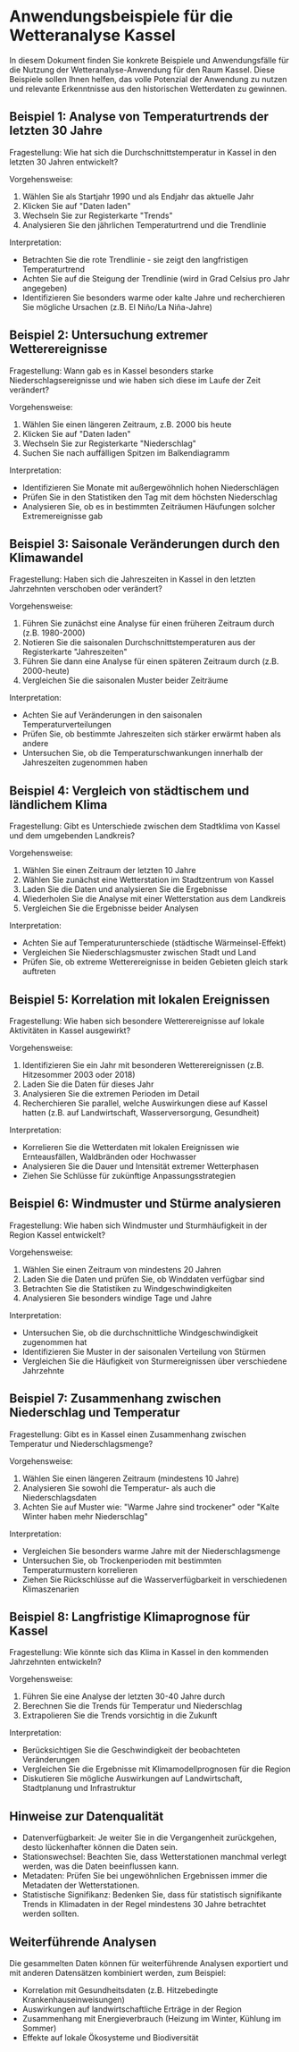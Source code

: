 # Anwendungsbeispiele für die Wetteranalyse Kassel

In diesem Dokument finden Sie konkrete Beispiele und Anwendungsfälle für die Nutzung der Wetteranalyse-Anwendung für den Raum Kassel. Diese Beispiele sollen Ihnen helfen, das volle Potenzial der Anwendung zu nutzen und relevante Erkenntnisse aus den historischen Wetterdaten zu gewinnen.

## Beispiel 1: Analyse von Temperaturtrends der letzten 30 Jahre

Fragestellung: Wie hat sich die Durchschnittstemperatur in Kassel in den letzten 30 Jahren entwickelt?

Vorgehensweise:
1. Wählen Sie als Startjahr 1990 und als Endjahr das aktuelle Jahr
2. Klicken Sie auf "Daten laden"
3. Wechseln Sie zur Registerkarte "Trends"
4. Analysieren Sie den jährlichen Temperaturtrend und die Trendlinie

Interpretation:
- Betrachten Sie die rote Trendlinie - sie zeigt den langfristigen Temperaturtrend
- Achten Sie auf die Steigung der Trendlinie (wird in Grad Celsius pro Jahr angegeben)
- Identifizieren Sie besonders warme oder kalte Jahre und recherchieren Sie mögliche Ursachen (z.B. El Niño/La Niña-Jahre)

## Beispiel 2: Untersuchung extremer Wetterereignisse

Fragestellung: Wann gab es in Kassel besonders starke Niederschlagsereignisse und wie haben sich diese im Laufe der Zeit verändert?

Vorgehensweise:
1. Wählen Sie einen längeren Zeitraum, z.B. 2000 bis heute
2. Klicken Sie auf "Daten laden"
3. Wechseln Sie zur Registerkarte "Niederschlag"
4. Suchen Sie nach auffälligen Spitzen im Balkendiagramm

Interpretation:
- Identifizieren Sie Monate mit außergewöhnlich hohen Niederschlägen
- Prüfen Sie in den Statistiken den Tag mit dem höchsten Niederschlag
- Analysieren Sie, ob es in bestimmten Zeiträumen Häufungen solcher Extremereignisse gab

## Beispiel 3: Saisonale Veränderungen durch den Klimawandel

Fragestellung: Haben sich die Jahreszeiten in Kassel in den letzten Jahrzehnten verschoben oder verändert?

Vorgehensweise:
1. Führen Sie zunächst eine Analyse für einen früheren Zeitraum durch (z.B. 1980-2000)
2. Notieren Sie die saisonalen Durchschnittstemperaturen aus der Registerkarte "Jahreszeiten"
3. Führen Sie dann eine Analyse für einen späteren Zeitraum durch (z.B. 2000-heute)
4. Vergleichen Sie die saisonalen Muster beider Zeiträume

Interpretation:
- Achten Sie auf Veränderungen in den saisonalen Temperaturverteilungen
- Prüfen Sie, ob bestimmte Jahreszeiten sich stärker erwärmt haben als andere
- Untersuchen Sie, ob die Temperaturschwankungen innerhalb der Jahreszeiten zugenommen haben

## Beispiel 4: Vergleich von städtischem und ländlichem Klima

Fragestellung: Gibt es Unterschiede zwischen dem Stadtklima von Kassel und dem umgebenden Landkreis?

Vorgehensweise:
1. Wählen Sie einen Zeitraum der letzten 10 Jahre
2. Wählen Sie zunächst eine Wetterstation im Stadtzentrum von Kassel
3. Laden Sie die Daten und analysieren Sie die Ergebnisse
4. Wiederholen Sie die Analyse mit einer Wetterstation aus dem Landkreis
5. Vergleichen Sie die Ergebnisse beider Analysen

Interpretation:
- Achten Sie auf Temperaturunterschiede (städtische Wärmeinsel-Effekt)
- Vergleichen Sie Niederschlagsmuster zwischen Stadt und Land
- Prüfen Sie, ob extreme Wetterereignisse in beiden Gebieten gleich stark auftreten

## Beispiel 5: Korrelation mit lokalen Ereignissen

Fragestellung: Wie haben sich besondere Wetterereignisse auf lokale Aktivitäten in Kassel ausgewirkt?

Vorgehensweise:
1. Identifizieren Sie ein Jahr mit besonderen Wetterereignissen (z.B. Hitzesommer 2003 oder 2018)
2. Laden Sie die Daten für dieses Jahr
3. Analysieren Sie die extremen Perioden im Detail
4. Recherchieren Sie parallel, welche Auswirkungen diese auf Kassel hatten (z.B. auf Landwirtschaft, Wasserversorgung, Gesundheit)

Interpretation:
- Korrelieren Sie die Wetterdaten mit lokalen Ereignissen wie Ernteausfällen, Waldbränden oder Hochwasser
- Analysieren Sie die Dauer und Intensität extremer Wetterphasen
- Ziehen Sie Schlüsse für zukünftige Anpassungsstrategien

## Beispiel 6: Windmuster und Stürme analysieren

Fragestellung: Wie haben sich Windmuster und Sturmhäufigkeit in der Region Kassel entwickelt?

Vorgehensweise:
1. Wählen Sie einen Zeitraum von mindestens 20 Jahren
2. Laden Sie die Daten und prüfen Sie, ob Winddaten verfügbar sind
3. Betrachten Sie die Statistiken zu Windgeschwindigkeiten
4. Analysieren Sie besonders windige Tage und Jahre

Interpretation:
- Untersuchen Sie, ob die durchschnittliche Windgeschwindigkeit zugenommen hat
- Identifizieren Sie Muster in der saisonalen Verteilung von Stürmen
- Vergleichen Sie die Häufigkeit von Sturmereignissen über verschiedene Jahrzehnte

## Beispiel 7: Zusammenhang zwischen Niederschlag und Temperatur

Fragestellung: Gibt es in Kassel einen Zusammenhang zwischen Temperatur und Niederschlagsmenge?

Vorgehensweise:
1. Wählen Sie einen längeren Zeitraum (mindestens 10 Jahre)
2. Analysieren Sie sowohl die Temperatur- als auch die Niederschlagsdaten
3. Achten Sie auf Muster wie: "Warme Jahre sind trockener" oder "Kalte Winter haben mehr Niederschlag"

Interpretation:
- Vergleichen Sie besonders warme Jahre mit der Niederschlagsmenge
- Untersuchen Sie, ob Trockenperioden mit bestimmten Temperaturmustern korrelieren
- Ziehen Sie Rückschlüsse auf die Wasserverfügbarkeit in verschiedenen Klimaszenarien

## Beispiel 8: Langfristige Klimaprognose für Kassel

Fragestellung: Wie könnte sich das Klima in Kassel in den kommenden Jahrzehnten entwickeln?

Vorgehensweise:
1. Führen Sie eine Analyse der letzten 30-40 Jahre durch
2. Berechnen Sie die Trends für Temperatur und Niederschlag
3. Extrapolieren Sie die Trends vorsichtig in die Zukunft

Interpretation:
- Berücksichtigen Sie die Geschwindigkeit der beobachteten Veränderungen
- Vergleichen Sie die Ergebnisse mit Klimamodellprognosen für die Region
- Diskutieren Sie mögliche Auswirkungen auf Landwirtschaft, Stadtplanung und Infrastruktur

## Hinweise zur Datenqualität

- Datenverfügbarkeit: Je weiter Sie in die Vergangenheit zurückgehen, desto lückenhafter können die Daten sein.
- Stationswechsel: Beachten Sie, dass Wetterstationen manchmal verlegt werden, was die Daten beeinflussen kann.
- Metadaten: Prüfen Sie bei ungewöhnlichen Ergebnissen immer die Metadaten der Wetterstationen.
- Statistische Signifikanz: Bedenken Sie, dass für statistisch signifikante Trends in Klimadaten in der Regel mindestens 30 Jahre betrachtet werden sollten.

## Weiterführende Analysen

Die gesammelten Daten können für weiterführende Analysen exportiert und mit anderen Datensätzen kombiniert werden, zum Beispiel:

- Korrelation mit Gesundheitsdaten (z.B. Hitzebedingte Krankenhauseinweisungen)
- Auswirkungen auf landwirtschaftliche Erträge in der Region
- Zusammenhang mit Energieverbrauch (Heizung im Winter, Kühlung im Sommer)
- Effekte auf lokale Ökosysteme und Biodiversität 